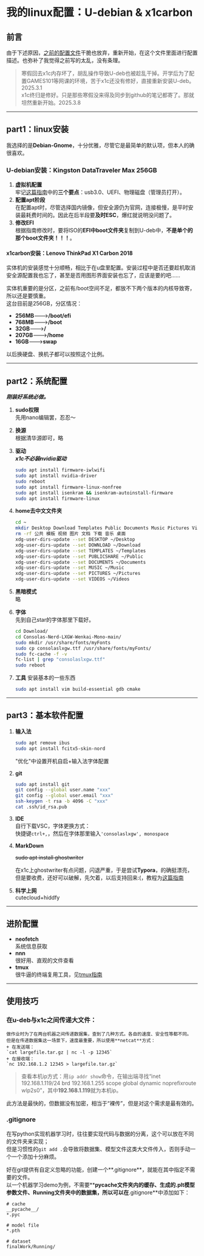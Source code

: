 # 我的linux配置：U-debian & x1carbon

## 前言

由于下述原因，[之前的配置文件](Debian_Old.mkd)干脆也放弃，重新开始，在这个文件里面进行配置描述。也弥补了我觉得之前写的太乱，没有条理。  

> 寒假回去x1c内存坏了，胡乱操作导致U-deb也被趁乱干掉。开学后为了配置GAMES101等网课的环境，苦于x1c还没有修好，直接重新安装U-deb。 2025.3.1  
> x1c终归是修好。只是那些寒假没来得及同步到github的笔记都寄了。那就坦然重新开始。2025.3.8  

***

## part1：linux安装

我选择的是**Debian-Gnome**，十分优雅，尽管它是最简单的默认项，但本人的确很喜欢。  

### U-debian安装：Kingston DataTraveler Max 256GB

1. **虚拟机配置**  
牢记[这篇指南]("")中的**三个要点**：usb3.0、UEFI、物理磁盘（管理员打开）。  
2. **配置apt阶段**  
在配置apt时，尽管选择国内镜像，但安全源仍为官网，连接极慢，是平时安装最耗费时间的。因此在后半段要**及时ESC**，爆红就说明没问题了。  
3. **修改EFI**  
根据指南修改时，要将ISO的**EFI中boot文件夹**复制到U-deb中，**不是单个的那个boot文件夹！！！**。  

#### x1carbon安装：Lenovo ThinkPad X1 Carbon 2018

实体机的安装感觉十分顺畅，相比于在u盘里配置。安装过程中是否还要趁机取消安全源配置我也忘了，甚至是否用图形界面安装也忘了，应该是要的吧……  

实体机重要的是分区，之前有/boot空间不足，都放不下两个版本的内核导致寄，所以还是要慎重。  
这台目前是256GB，分区情况：  
+ **256MB**--->**/boot/efi**  
+ **768MB**--->**/boot**  
+ **32GB**--->**/**  
+ **207GB**--->**/home**  
+ **16GB**--->**swap**  

以后换硬盘、换机子都可以按照这个比例。  

***

## part2：系统配置

***刚装好系统必做。***  

1. **sudo权限**  
	先用nano编辑罢，忍忍～  
	
2. **换源**  
	根据清华源即可，略  
	
3. **驱动**   
	***x1c不必装nvidia驱动***  

	```bash
	sudo apt install firmware-iwlwifi  
	sudo apt install nvidia-driver  
	sudo reboot  
	sudo apt install firmware-linux-nonfree  
	sudo apt install isenkram && isenkram-autoinstall-firmware  
	sudo apt install firmware-linux  
	```
	
4. **home去中文文件夹**  

	```bash
	cd ~  
	mkdir Desktop Download Templates Public Documents Music Pictures Videos  
	rm -rf 公共 模板 视频 图片 文档 下载 音乐 桌面  
	xdg-user-dirs-update --set DESKTOP ~/Desktop  
	xdg-user-dirs-update --set DOWNLOAD ~/Download  
	xdg-user-dirs-update --set TEMPLATES ~/Templates  
	xdg-user-dirs-update --set PUBLICSHARE ~/Public  
	xdg-user-dirs-update --set DOCUMENTS ~/Documents  
	xdg-user-dirs-update --set MUSIC ~/Music  
	xdg-user-dirs-update --set PICTURES ~/Pictures  
	xdg-user-dirs-update --set VIDEOS ~/Videos  
	```

5. **黑暗模式**  
	略  
	
6. **字体**  
	先到自己star的字体那里下载好。  
	```bash
	cd Download/  
	cd Consolas-Nerd-LXGW-Wenkai-Mono-main/  
	sudo mkdir /usr/share/fonts/myFonts  
	sudo cp consolaslxgw.ttf /usr/share/fonts/myFonts/  
	sudo fc-cache -f -v  
	fc-list | grep "consolaslxgw.ttf"  
	sudo reboot  
	```
	
7. **工具**
	安装基本的一些东西
	
	```bash
	sudo apt install vim build-essential gdb cmake
	```
	
	
***

## part3：基本软件配置

1. **输入法**  

	```bash
	sudo apt remove ibus  
	sudo apt install fcitx5-skin-nord  	
	```
	"优化"中设置开机自启+输入法字体配置  

2. **git**  

	```bash
	sudo apt install git  
	git config --global user.name "xxx"  
	git config --global user.email "xxx"  
	ssh-keygen -t rsa -b 4096 -C "xxx"  
	cat .ssh/id_rsa.pub  
	```

3. **IDE**  
	自行下载VSC，字体更换方式：  
	快捷键`ctrl+,`，然后在字体那里输入`'consolaslxgw', monospace`  
	
4. **MarkDown**  

	~~sudo apt install ghostwriter~~
	
	在x1c上ghostwriter有点问题，闪退严重，于是尝试**Typora**，的确挺漂亮，但是要收费，还好可以破解，先欠着，以后支持回来:(，教程为[这篇指南](https://blog.csdn.net/xueyou0910/article/details/145868822)  
	
5. **科学上网**  
	cutecloud+hiddfy  
	
***

## 进阶配置

+ **neofetch**  
系统信息获取  
+ **nnn**  
很好用、直观的文件查看  
+ **tmux**  
很牛逼的终端复用工具，见[tmux指南](tmux.md)  

***

## 使用技巧

### 在**u-deb**与**x1c**之间传递大文件：  
	做作业时为了在两台机器之间传递数据集，查到了几种方式。各自的速度、安全性等都不同。  
	但是在传递数据集这一场景下，速度最重要，所以使用**netcat**方式：  
	+ 在发送端：  
	`cat largefile.tar.gz | nc -l -p 12345`  
	+ 在接收端：  
	`nc 192.168.1.2 12345 > largefile.tar.gz`

> 查看本机ip方式：用`ip addr show`命令，在输出端寻找“inet 192.168.1.119/24 brd 192.168.1.255 scope global dynamic noprefixroute wlp2s0”，其中**192.168.1.119**就为本机ip。  

此方法是最快的，但数据没有加密，相当于“裸传”，但是对这个需求是最有效的。  

### .gitignore

在写python实现机器学习时，往往要实现代码与数据的分离，这个可以放在不同的文件夹来实现；  
但是习惯性的`git add .`会导致将数据集、模型文件这类大文件传入，否则手动一个一个添加十分麻烦。  

好在git提供有自定义忽略的功能，创建一个**.gitignore**，就能在其中指定不需要的文件。  
以一个机器学习demo为例，不需要**__pycache__**文件夹内的缓存、生成的.plt模型参数文件、Running文件夹中的数据集，所以可以在**.gitignore**中添加如下：  
```
# cache
__pycache__/
*.pyc

# model file
*.pth

# dataset
finalWork/Running/
```